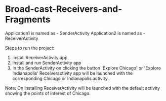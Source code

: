 # Broad-cast-Receivers-and-Fragments
Application1 is named as - SenderActivity
Application2 is named as - ReceiverActivity

Steps to run the project:

1. install ReceiverActivity app
2. install and run SenderActivity app
3. In the SenderActivity on clicking the button 'Explore Chicago' or 'Explore Indianapolis' 
   Receiveractivity app will be launched with the corresponding Chicago or Indianapolis activity.

Note: On installing ReceiverActivity will be launched with the default activity showing the points of interest of Chicago.
